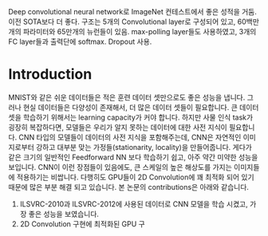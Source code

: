 Deep convolutional neural network로 ImageNet 컨테스트에서 좋은 성적을 거둠. 이전 SOTA보다 더 좋다.
구조는 5개의 Convolutional layer로 구성되어 있고, 60백만개의 파라미터와 65만개의 뉴런들이 있음. max-polling layer들도 사용하였고, 3개의 FC layer들과 출력단에 softmax.
Dropout 사용.

# Introduction
MNIST와 같은 쉬운 데이터들은 적은 훈련 데이터 셋만으로도 좋은 성능을 냅니다.
그러나 현실 데이터들은 다양성이 존재해서, 더 많은 데이터 셋들이 필요합니다.
큰 데이터 셋을 학습하기 위해서는 learning capacity가 커야 합니다. 하지만 사물 인식 task가 굉장히 복잡하다면, 모델들은 우리가 알지 못하는 데이터에 대한 사전 지식이 필요합니다. CNN 타입의 모델들이 데이터의 사전 지식을 포함해주는데, CNN은 자연적인 이미지로부터 강하고 대부분 맞는 가정들(stationarity, locality)을 만들어줍니다. 게다가 같은 크기의 일반적인 Feedforward NN 보다 학습하기 쉽고, 아주 약간 미약한 성능을 보입니다.
CNN이 이런 장점들이 있음에도, 큰 스케일의 높은 해상도를 가지는 이미지들에 적용하기는 비쌉니다. 다행히도 GPU들이 2D Convolution에 꽤 최적화 되어 있기 때문에 많은 부분 해결 되고 있습니다.
본 논문의 contributions은 아래와 같습니다.
1. ILSVRC-2010과 ILSVRC-2012에 사용된 데이터로 CNN 모델을 학습 시켰고, 가장 좋은 성능을 보였습니다.
2. 2D Convolution 구현에 최적화된 GPU 구


<!--stackedit_data:
eyJoaXN0b3J5IjpbLTUyNTYxODM1MF19
-->